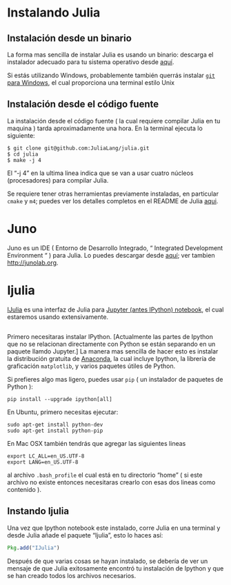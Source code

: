 # Instalando Julia

## Instalación desde un binario

La forma mas sencilla de instalar Julia es usando un binario: descarga el instalador adecuado para tu sistema operativo desde [aquí](http://julialang.org/downloads/).

Si estás utilizando Windows, probablemente también querrás instalar [`git` para Windows](https://msysgit.github.io/), el cual proporciona una terminal estilo Unix

## Instalación desde el código fuente

La instalación desde el código fuente ( la cual requiere compilar Julia en tu maquina ) tarda aproximadamente una hora.
En la terminal ejecuta lo siguiente:

```
$ git clone git@github.com:JuliaLang/julia.git
$ cd julia
$ make -j 4
```
El “-j 4” en la ultima linea indica que se van a usar cuatro núcleos (procesadores) para compilar Julia.

Se requiere tener otras herramientas previamente instaladas, en particular `cmake` y `m4`; puedes ver los detalles completos en el  README de Julia [aqui](https://github.com/JuliaLang/julia).

# Juno

Juno es un IDE ( Entorno de Desarrollo Integrado, “ Integrated Development Environment “ ) para Julia. Lo puedes descargar desde  [aquí](http://julialang.org/downloads/); ver tambien <http://junolab.org>.

# Ijulia

[IJulia](https://github.com/JuliaLang/IJulia.jl) es una interfaz de Julia para   [Jupyter (antes IPython) notebook](http://ipython.org/), el cual estaremos usando extensivamente.

##

Primero necesitaras instalar IPython. [Actualmente las partes de Ipython que no se relacionan directamente con Python se están separando en un paquete llamdo Jupyter.] La manera mas sencilla de hacer esto es instalar la distribución gratuita de [Anaconda](http://continuum.io/downloads), la cual incluye Ipython, la librería de graficación `matplotlib`, y varios paquetes útiles de Python.

Si prefieres algo mas ligero, puedes usar `pip` ( un instalador de paquetes de Python ):

```
pip install --upgrade ipython[all]
```
En Ubuntu, primero necesitas ejecutar: 
```
sudo apt-get install python-dev
sudo apt-get install python-pip
```
En Mac OSX también tendrás que agregar las siguientes lineas
```
export LC_ALL=en_US.UTF-8
export LANG=en_US.UTF-8
```
al archivo `.bash_profile` el cual está en tu directorio “home” ( si este archivo no existe entonces necesitaras crearlo con esas dos lineas como contenido ).

## Instando Ijulia

Una vez que Ipython notebook este instalado, corre Julia en una terminal y desde Julia añade el paquete “Ijulia”, esto lo haces así:


```julia
Pkg.add("IJulia")
```
Después de que varias cosas se hayan instalado, se debería de ver un mensaje de que Julia exitosamente encontró tu instalación de Ipython y que se han creado todos los archivos necesarios.
